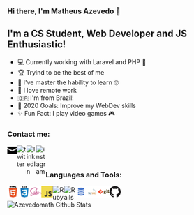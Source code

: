 ### Hi there, I'm Matheus Azevedo 👋

## I'm a CS Student, Web Developer and JS Enthusiastic!
- 💻 Currently working with Laravel and PHP 🐘
- 🏆 Tryind to be the best of me
- 📖 I've master the hability to learn 🤓
- 🥰 I love remote work
- 🇧🇷 I'm from Brazil!
- 🥅 2020 Goals: Improve my WebDev skills
- ✨ Fun Fact:  I play video games 🎮

### Contact me:
[<img align="left" alt="email" width="22px" src="https://raw.githubusercontent.com/iconic/open-iconic/master/svg/envelope-closed.svg" />][email]
[<img align="left" alt="twitter" width="22px" src="https://cdn.jsdelivr.net/npm/simple-icons@v3/icons/twitter.svg" />][twitter]
[<img align="left" alt="linkedIn" width="22px" src="https://cdn.jsdelivr.net/npm/simple-icons@v3/icons/linkedin.svg" />][linkedin]
[<img align="left" alt="instagram" width="22px" src="https://cdn.jsdelivr.net/npm/simple-icons@v3/icons/instagram.svg" />][instagram]

<br />
<br />

### Languages and Tools:

<img align="left" alt="HTML5" width="26px" src="https://raw.githubusercontent.com/github/explore/80688e429a7d4ef2fca1e82350fe8e3517d3494d/topics/html/html.png" />
<img align="left" alt="CSS3" width="26px" src="https://raw.githubusercontent.com/github/explore/80688e429a7d4ef2fca1e82350fe8e3517d3494d/topics/css/css.png" />
<img align="left" alt="Sass" width="26px" src="https://raw.githubusercontent.com/github/explore/80688e429a7d4ef2fca1e82350fe8e3517d3494d/topics/sass/sass.png" />
<img align="left" alt="JavaScript" width="26px" src="https://raw.githubusercontent.com/github/explore/80688e429a7d4ef2fca1e82350fe8e3517d3494d/topics/javascript/javascript.png"/>
<img align="left" alt="Ruby" width="26px" src="https://raw.githubusercontent.com/ruby/ruby/master/lib/rdoc/generator/template/darkfish/images/ruby.png" />
<img align="left" alt="Rails" width="26px" src="https://raw.githubusercontent.com/rails/rails/master/actionpack/test/fixtures/multipart/ruby_on_rails.jpg" />
<img align="left" alt="SQL" width="26px" src="https://raw.githubusercontent.com/github/explore/80688e429a7d4ef2fca1e82350fe8e3517d3494d/topics/sql/sql.png" />
<img align="left" alt="MySQL" width="26px" src="https://raw.githubusercontent.com/github/explore/80688e429a7d4ef2fca1e82350fe8e3517d3494d/topics/mysql/mysql.png" />
<img align="left" alt="Git" width="26px" src="https://raw.githubusercontent.com/github/explore/80688e429a7d4ef2fca1e82350fe8e3517d3494d/topics/git/git.png" />
<img align="left" alt="GitHub" width="26px" src="https://raw.githubusercontent.com/github/explore/78df643247d429f6cc873026c0622819ad797942/topics/github/github.png" />

<br />
<br />

<img align="left" alt="Azevedomath Github Stats" src="https://github-readme-stats.vercel.app/api?username=azevedomath&show_icons=true&hide_border=true" />


[email]: mailto:azevedev@gmail.com
[twitter]: https://twitter.com/azevedev
[instagram]: https://www.instagram.com/matheusudo_/
[linkedin]: https://www.linkedin.com/in/azevedomath/
